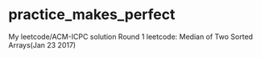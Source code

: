 # practice_makes_perfect

My leetcode/ACM-ICPC solution
Round 1 leetcode: Median of Two Sorted Arrays(Jan 23 2017)
